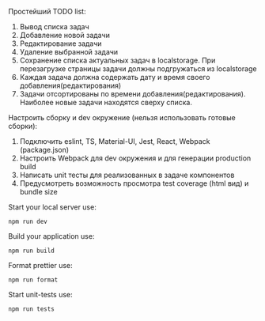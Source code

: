  Простейший TODO list:
1. Вывод списка задач
2. Добавление новой задачи
3. Редактирование задачи
4. Удаление выбранной задачи
5. Сохранение  списка актуальных задач в localstorage. При перезагрузке страницы задачи должны подгружаться из localstorage
6. Каждая задача должна содержать дату и время своего добавления(редактирования)
7. Задачи отсортированы по времени добавления(редактирования). Наиболее новые задачи находятся сверху списка.
   
Настроить сборку и dev  окружение (нельзя использовать готовые сборки):
1. Подключить eslint, TS, Material-UI, Jest, React, Webpack (package.json) 
2. Настроить Webpack для dev окружения и для генерации production build
3. Написать unit тесты для реализованных в задаче компонентов
4. Предусмотреть возможность просмотра test coverage (html вид) и bundle size

Start your local server use:
```
npm run dev
```

Build your application use:
```
npm run build
```

Format prettier use:
```
npm run format
```

Start unit-tests use:
```
npm run tests
```